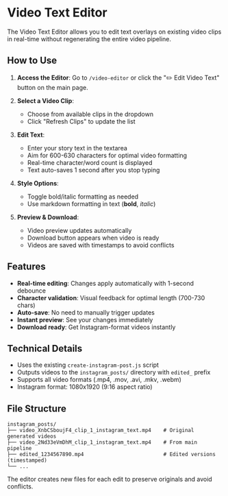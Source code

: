 # Video Text Editor

The Video Text Editor allows you to edit text overlays on existing video clips in real-time without regenerating the entire video pipeline.

## How to Use

1. **Access the Editor**: Go to `/video-editor` or click the "✏️ Edit Video Text" button on the main page.

2. **Select a Video Clip**: 
   - Choose from available clips in the dropdown
   - Click "Refresh Clips" to update the list

3. **Edit Text**:
   - Enter your story text in the textarea
   - Aim for 600-630 characters for optimal video formatting
   - Real-time character/word count is displayed
   - Text auto-saves 1 second after you stop typing

4. **Style Options**:
   - Toggle bold/italic formatting as needed
   - Use markdown formatting in text (**bold**, *italic*)

5. **Preview & Download**:
   - Video preview updates automatically
   - Download button appears when video is ready
   - Videos are saved with timestamps to avoid conflicts

## Features

- **Real-time editing**: Changes apply automatically with 1-second debounce
- **Character validation**: Visual feedback for optimal length (700-730 chars)
- **Auto-save**: No need to manually trigger updates
- **Instant preview**: See your changes immediately
- **Download ready**: Get Instagram-format videos instantly

## Technical Details

- Uses the existing `create-instagram-post.js` script
- Outputs videos to the `instagram_posts/` directory with `edited_` prefix
- Supports all video formats (.mp4, .mov, .avi, .mkv, .webm)
- Instagram format: 1080x1920 (9:16 aspect ratio)

## File Structure

```
instagram_posts/
├── video_XnbCSboujF4_clip_1_instagram_text.mp4    # Original generated videos
├── video_2Nd33eVmDhM_clip_1_instagram_text.mp4    # From main pipeline
├── edited_1234567890.mp4                          # Edited versions (timestamped)
└── ...
```

The editor creates new files for each edit to preserve originals and avoid conflicts. 